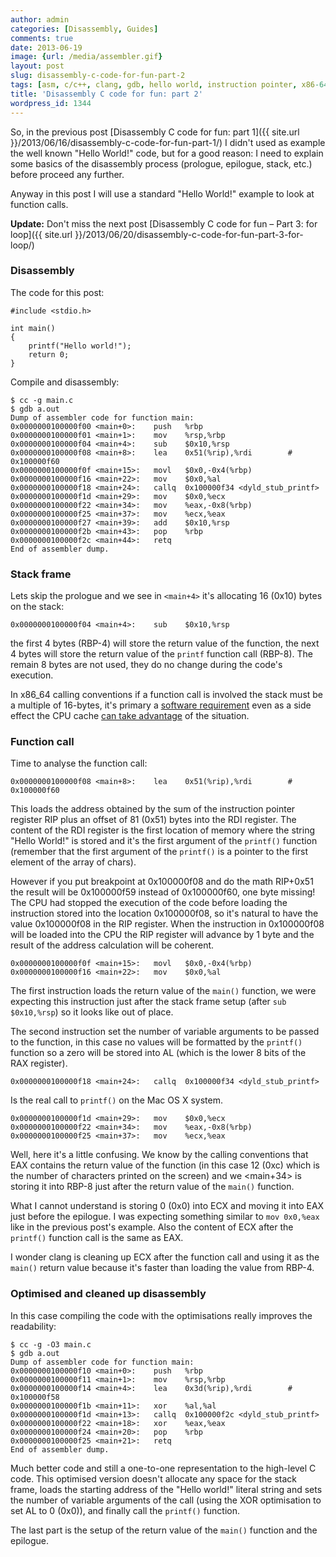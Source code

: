 ```yaml
---
author: admin
categories: [Disassembly, Guides]
comments: true
date: 2013-06-19
image: {url: /media/assembler.gif}
layout: post
slug: disassembly-c-code-for-fun-part-2
tags: [asm, c/c++, clang, gdb, hello world, instruction pointer, x86-64]
title: 'Disassembly C code for fun: part 2'
wordpress_id: 1344
---
```


So, in the previous post [Disassembly C code for fun: part 1]({{ site.url }}/2013/06/16/disassembly-c-code-for-fun-part-1/) I didn't used as example the well known "Hello World!" code, but for a good reason: I need to explain some basics of the disassembly process (prologue, epilogue, stack, etc.) before proceed any further.

Anyway in this post I will use a standard "Hello World!" example to look at function calls.

**Update:** Don't miss the next post [Disassembly C code for fun – Part 3: for loop]({{ site.url }}/2013/06/20/disassembly-c-code-for-fun-part-3-for-loop/)

<!-- more -->



### Disassembly


The code for this post:




    #include <stdio.h>

    int main()
    {
        printf("Hello world!");
        return 0;
    }




Compile and disassembly:




    $ cc -g main.c
    $ gdb a.out
    Dump of assembler code for function main:
    0x0000000100000f00 <main+0>:	push   %rbp
    0x0000000100000f01 <main+1>:	mov    %rsp,%rbp
    0x0000000100000f04 <main+4>:	sub    $0x10,%rsp
    0x0000000100000f08 <main+8>:	lea    0x51(%rip),%rdi        # 0x100000f60
    0x0000000100000f0f <main+15>:	movl   $0x0,-0x4(%rbp)
    0x0000000100000f16 <main+22>:	mov    $0x0,%al
    0x0000000100000f18 <main+24>:	callq  0x100000f34 <dyld_stub_printf>
    0x0000000100000f1d <main+29>:	mov    $0x0,%ecx
    0x0000000100000f22 <main+34>:	mov    %eax,-0x8(%rbp)
    0x0000000100000f25 <main+37>:	mov    %ecx,%eax
    0x0000000100000f27 <main+39>:	add    $0x10,%rsp
    0x0000000100000f2b <main+43>:	pop    %rbp
    0x0000000100000f2c <main+44>:	retq
    End of assembler dump.






### Stack frame


Lets skip the prologue and we see in `<main+4>` it's allocating 16 (0x10) bytes on the stack:




    0x0000000100000f04 <main+4>:	sub    $0x10,%rsp




the first 4 bytes (RBP-4) will store the return value of the function, the next 4 bytes will store the return value of the `printf` function call (RBP-8). The remain 8 bytes are not used, they do no change during the code's execution.

In x86_64 calling conventions if a function call is involved the stack must be a multiple of 16-bytes, it's primary a [software requirement](http://software.intel.com/en-us/forums/topic/291241#comment-1541265) even as a side effect the CPU cache [can take advantage](http://software.intel.com/en-us/forums/topic/291241#comment-1541267) of the situation.



### Function call



Time to analyse the function call:




    0x0000000100000f08 <main+8>:	lea    0x51(%rip),%rdi        # 0x100000f60




This loads the address obtained by the sum of the instruction pointer register RIP plus an offset of 81 (0x51) bytes into the RDI register. The content of the RDI register is the first location of memory where the string "Hello World!" is stored and it's the first argument of the `printf()` function (remember that the first argument of the `printf()` is a pointer to the first element of the array of chars).

However if you put breakpoint at 0x100000f08 and do the math RIP+0x51 the result will be 0x100000f59 instead of 0x100000f60, one byte missing! The CPU had stopped the execution of the code before loading the instruction stored into the location 0x100000f08, so it's natural to have the value 0x100000f08 in the RIP register. When the instruction in 0x100000f08 will be loaded into the CPU the RIP register will advance by 1 byte and the result of the address calculation will be coherent.




    0x0000000100000f0f <main+15>:	movl   $0x0,-0x4(%rbp)
    0x0000000100000f16 <main+22>:	mov    $0x0,%al




The first instruction loads the return value of the `main()` function, we were expecting this instruction just after the stack frame setup (after `sub $0x10,%rsp`) so it looks like out of place.

The second instruction set the number of variable arguments to be passed to the function, in this case no values will be formatted by the `printf()` function so a zero will be stored into AL (which is the lower 8 bits of the RAX register).




    0x0000000100000f18 <main+24>:	callq  0x100000f34 <dyld_stub_printf>




Is the real call to `printf()` on the Mac OS X system.




    0x0000000100000f1d <main+29>:	mov    $0x0,%ecx
    0x0000000100000f22 <main+34>:	mov    %eax,-0x8(%rbp)
    0x0000000100000f25 <main+37>:	mov    %ecx,%eax




Well, here it's a little confusing. We know by the calling conventions that EAX contains the return value of the function (in this case 12 (0xc) which is the number of characters printed on the screen) and we <main+34> is storing it  into RBP-8 just after the return value of the `main()` function.

What I cannot understand is storing 0 (0x0) into ECX and moving it into EAX just before the epilogue. I was expecting something similar to `mov 0x0,%eax` like in the previous post's example. Also the content of ECX after the `printf()` function call is the same as EAX.

I wonder clang is cleaning up ECX after the function call and using it as the `main()` return value because it's faster than loading the value from RBP-4.



### Optimised and cleaned up disassembly



In this case compiling the code with the optimisations really improves the readability:




    $ cc -g -O3 main.c
    $ gdb a.out
    Dump of assembler code for function main:
    0x0000000100000f10 <main+0>:	push   %rbp
    0x0000000100000f11 <main+1>:	mov    %rsp,%rbp
    0x0000000100000f14 <main+4>:	lea    0x3d(%rip),%rdi        # 0x100000f58
    0x0000000100000f1b <main+11>:	xor    %al,%al
    0x0000000100000f1d <main+13>:	callq  0x100000f2c <dyld_stub_printf>
    0x0000000100000f22 <main+18>:	xor    %eax,%eax
    0x0000000100000f24 <main+20>:	pop    %rbp
    0x0000000100000f25 <main+21>:	retq
    End of assembler dump.




Much better code and still a one-to-one representation to the high-level C code. This optimised version doesn't allocate any space for the stack frame, loads the starting address of the "Hello world!" literal string and sets the number of variable arguments of the call (using the XOR optimisation to set AL to 0 (0x0)), and finally call the `printf()` function.

The last part is the setup of the return value of the `main()` function and the epilogue.
